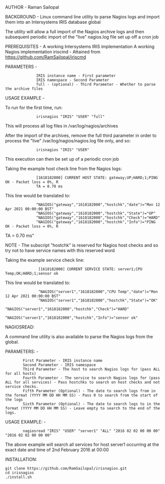AUTHOR - Raman Sailopal

BACKGROUND - Linux command line utility to parse Nagios logs and import them into an Intersystems IRIS database global

The utility will allow a full import of the Nagios archive logs and then subsequent periodic import of the "live" nagios.log file set up off a cron job

PREREQUISITES -
                  A working Intersystems IRIS implementation
                  A working Nagios implementation
                  iriscmd - Attained from https://github.com/RamSailopal/iriscmd

PARAMETERS -

                  IRIS instance name - First parameter
                  IRIS namespace - Second Parameter
                  full - (optional) - Third Parameter - Whether to parse the archive files

USAGE EXAMPLE - 
                  
  To run for the first time, run:
                  
                  irisnagios "IRIS" "USER" "full"

This will process all log files in /var/log/nagios/archives

After the import of the archives, remove the full third parameter in order to process the "live" /var/log/nagios/nagios.log file only, and so:

                  irisnagios "IRIS" "USER"

This execution can then be set up of a periodic cron job

Taking the example host check line from the Nagios logs:

                  [1618182000] CURRENT HOST STATE: gateway;UP;HARD;1;PING OK - Packet loss = 0%, R
                  TA = 0.70 ms

This line would be translated to:

                  ^NAGIOS("gateway","1618182000","hostchk","date")="Mon 12 Apr 2021 00:00:00 BST"
                  ^NAGIOS("gateway","1618182000","hostchk","State")="UP"
                  ^NAGIOS("gateway","1618182000","hostchk","Check")="HARD"
                  ^NAGIOS("gateway","1618182000","hostchk","Info")="PING OK - Packet loss = 0%, R
TA = 0.70 ms"                  

   NOTE - The subscript "hostchk" is reserved for Nagios host checks and so try not to have service names with this reserved word

Taking the example service check line:

                   [1618182000] CURRENT SERVICE STATE: server1;CPU Temp;OK;HARD;1;sensor ok

This line would be translated to:

                   ^NAGIOS("server1","1618182000","CPU Temp","date")="Mon 12 Apr 2021 00:00:00 BST"
                   ^NAGIOS("server1","1618182000","hostchk","State")="OK"
                   ^NAGIOS("server1","1618182000","hostchk","Check")="HARD"
                   ^NAGIOS("server1","1618182000","hostchk","Info")="sensor ok"

NAGIOSREAD:

A command line utility is also available to parse the Nagios logs from the global.

   PARAMETERS: - 
              
            First Parameter - IRIS instance name
            Second Parameter - IRIS namespace
            Third Parameter - The host to search Nagios logs for (pass ALL for all hosts)
            Fourth Parameter - The service to search Nagios logs for (pass ALL for all services) - Pass hostchks to search on host checks and not service checks.
            Fifth Parameter (Optional) - The date to search logs from in the format (YYYY MM DD HH MM SS) - Pass 0 to search from the start of the logs 
            Sixth Parameter (Optional) - The date to search logs to in the format (YYYY MM DD HH MM SS) - Leave empty to search to the end of the logs.


   USAGE EXAMPLE: - 

            nagiosread "IRIS" "USER" "server1" "ALL" "2016 02 02 00 00 00" "2016 02 02 00 00 00"
           
The above example will search all services for host server1 occurring at the exact date and time of 2nd February 2016 at 00:00    

INSTALLATION:

    git clone https://github.com/RamSailopal/irisnagios.git
    cd irisnagios
    ./install.sh
